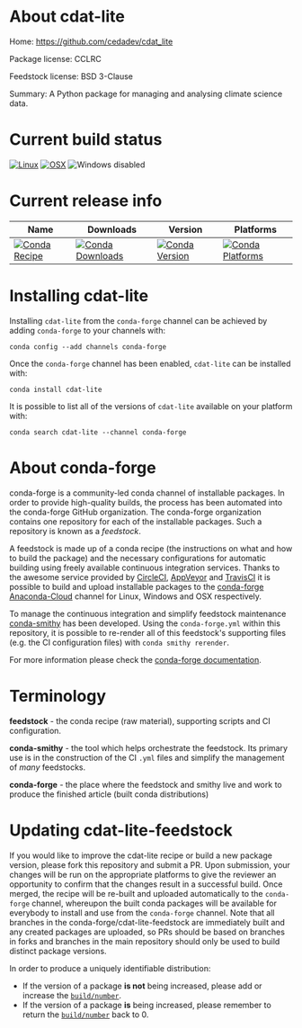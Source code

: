 About cdat-lite
===============

Home: https://github.com/cedadev/cdat_lite

Package license: CCLRC

Feedstock license: BSD 3-Clause

Summary: A Python package for managing and analysing climate science data.



Current build status
====================

[![Linux](https://img.shields.io/circleci/project/github/conda-forge/cdat-lite-feedstock/master.svg?label=Linux)](https://circleci.com/gh/conda-forge/cdat-lite-feedstock)
[![OSX](https://img.shields.io/travis/conda-forge/cdat-lite-feedstock/master.svg?label=macOS)](https://travis-ci.org/conda-forge/cdat-lite-feedstock)
![Windows disabled](https://img.shields.io/badge/Windows-disabled-lightgrey.svg)

Current release info
====================

| Name | Downloads | Version | Platforms |
| --- | --- | --- | --- |
| [![Conda Recipe](https://img.shields.io/badge/recipe-cdat--lite-green.svg)](https://anaconda.org/conda-forge/cdat-lite) | [![Conda Downloads](https://img.shields.io/conda/dn/conda-forge/cdat-lite.svg)](https://anaconda.org/conda-forge/cdat-lite) | [![Conda Version](https://img.shields.io/conda/vn/conda-forge/cdat-lite.svg)](https://anaconda.org/conda-forge/cdat-lite) | [![Conda Platforms](https://img.shields.io/conda/pn/conda-forge/cdat-lite.svg)](https://anaconda.org/conda-forge/cdat-lite) |

Installing cdat-lite
====================

Installing `cdat-lite` from the `conda-forge` channel can be achieved by adding `conda-forge` to your channels with:

```
conda config --add channels conda-forge
```

Once the `conda-forge` channel has been enabled, `cdat-lite` can be installed with:

```
conda install cdat-lite
```

It is possible to list all of the versions of `cdat-lite` available on your platform with:

```
conda search cdat-lite --channel conda-forge
```


About conda-forge
=================

conda-forge is a community-led conda channel of installable packages.
In order to provide high-quality builds, the process has been automated into the
conda-forge GitHub organization. The conda-forge organization contains one repository
for each of the installable packages. Such a repository is known as a *feedstock*.

A feedstock is made up of a conda recipe (the instructions on what and how to build
the package) and the necessary configurations for automatic building using freely
available continuous integration services. Thanks to the awesome service provided by
[CircleCI](https://circleci.com/), [AppVeyor](http://www.appveyor.com/)
and [TravisCI](https://travis-ci.org/) it is possible to build and upload installable
packages to the [conda-forge](https://anaconda.org/conda-forge)
[Anaconda-Cloud](http://docs.anaconda.org/) channel for Linux, Windows and OSX respectively.

To manage the continuous integration and simplify feedstock maintenance
[conda-smithy](http://github.com/conda-forge/conda-smithy) has been developed.
Using the ``conda-forge.yml`` within this repository, it is possible to re-render all of
this feedstock's supporting files (e.g. the CI configuration files) with ``conda smithy rerender``.

For more information please check the [conda-forge documentation](https://conda-forge.org/docs/).

Terminology
===========

**feedstock** - the conda recipe (raw material), supporting scripts and CI configuration.

**conda-smithy** - the tool which helps orchestrate the feedstock.
                   Its primary use is in the construction of the CI ``.yml`` files
                   and simplify the management of *many* feedstocks.

**conda-forge** - the place where the feedstock and smithy live and work to
                  produce the finished article (built conda distributions)


Updating cdat-lite-feedstock
============================

If you would like to improve the cdat-lite recipe or build a new
package version, please fork this repository and submit a PR. Upon submission,
your changes will be run on the appropriate platforms to give the reviewer an
opportunity to confirm that the changes result in a successful build. Once
merged, the recipe will be re-built and uploaded automatically to the
`conda-forge` channel, whereupon the built conda packages will be available for
everybody to install and use from the `conda-forge` channel.
Note that all branches in the conda-forge/cdat-lite-feedstock are
immediately built and any created packages are uploaded, so PRs should be based
on branches in forks and branches in the main repository should only be used to
build distinct package versions.

In order to produce a uniquely identifiable distribution:
 * If the version of a package **is not** being increased, please add or increase
   the [``build/number``](http://conda.pydata.org/docs/building/meta-yaml.html#build-number-and-string).
 * If the version of a package **is** being increased, please remember to return
   the [``build/number``](http://conda.pydata.org/docs/building/meta-yaml.html#build-number-and-string)
   back to 0.